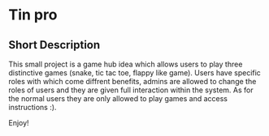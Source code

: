 # Tin pro
## Short Description ##
This small project is a game hub idea which allows users to play three distinctive games (snake, tic tac toe, flappy like game).
Users have specific roles with which come diffrent benefits, admins are allowed to change the roles of users and they are given full interaction within the system.
As for the normal users they are only allowed to play games and access instructions :).

Enjoy!

